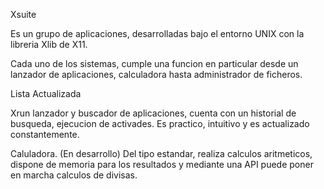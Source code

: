 Xsuite 

Es un grupo de aplicaciones, desarrolladas bajo el entorno UNIX con la libreria Xlib de X11. 

Cada uno de los sistemas, cumple una funcion en particular desde un lanzador de aplicaciones, calculadora hasta administrador de ficheros. 

Lista Actualizada

Xrun 
lanzador y buscador de aplicaciones, cuenta con un historial de busqueda, ejecucion de activades. 
Es practico, intuitivo y es actualizado constantemente. 

Caluladora. (En desarrollo)
Del tipo estandar, realiza calculos aritmeticos, dispone de memoria para los resultados y mediante una API puede poner en marcha calculos de divisas. 

